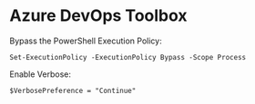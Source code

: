 # Azure DevOps Toolbox


Bypass the PowerShell Execution Policy:

    Set-ExecutionPolicy -ExecutionPolicy Bypass -Scope Process

Enable Verbose:

    $VerbosePreference = "Continue"
    